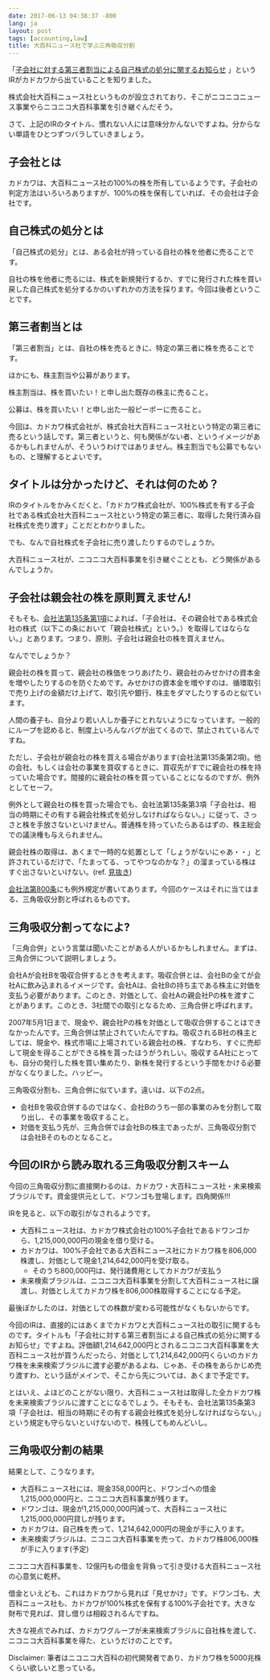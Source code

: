 ```yaml
---
date: 2017-06-13 04:38:37 -800
lang: ja
layout: post
tags: [accounting,law]
title: 大百科ニュース社で学ぶ三角吸収分割
---
```

「[子会社に対する第三者割当による自己株式の処分に関するお知らせ](http://pdf.irpocket.com/C9468/iQkZ/WOEY/u3C9.pdf) 」というIRがカドカワから出ていることを知りました。

株式会社大百科ニュース社というものが設立されており、そこがニコニコニュース事業やらニコニコ大百科事業を引き継ぐんだそう。

さて、上記のIRのタイトル、慣れない人には意味分かんないですよね。分からない単語をひとつずつバラしていきましょう。

## 子会社とは

カドカワは、大百科ニュース社の100%の株を所有しているようです。子会社の判定方法はいろいろありますが、100%の株を保有していれば、その会社は子会社です。

## 自己株式の処分とは

「自己株式の処分」とは、ある会社が持っている自社の株を他者に売ることです。

自社の株を他者に売るには、株式を新規発行するか、すでに発行された株を買い戻した自己株式を処分するかのいずれかの方法を採ります。今回は後者ということです。

## 第三者割当とは

「第三者割当」とは、自社の株を売るときに、特定の第三者に株を売ることです。

ほかにも、株主割当や公募があります。

株主割当は、株を買いたい！と申し出た既存の株主に売ること。

公募は、株を買いたい！と申し出た一般ピーポーに売ること。

今回は、カドカワ株式会社が、株式会社大百科ニュース社という特定の第三者に売るという話しです。第三者というと、何も関係がない者、というイメージがあるかもしれませんが、そういうわけではありません。株主割当でも公募でもないもの、と理解するとよいです。

## タイトルは分かったけど、それは何のため？

IRのタイトルをかみくだくと、「カドカワ株式会社が、100%株式を有する子会社である株式会社大百科ニュース社という特定の第三者に、取得した発行済み自社株式を売り渡す」ことだとわかりました。

でも、なんで自社株式を子会社に売り渡したりするのでしょうか。

大百科ニュース社が、ニコニコ大百科事業を引き継ぐこととも、どう関係があるんでしょうか。

## 子会社は親会社の株を原則買えません!

そもそも、[会社法第135条第1項](https://ja.wikibooks.org/wiki/%E4%BC%9A%E7%A4%BE%E6%B3%95%E7%AC%AC135%E6%9D%A1)によれば、「子会社は、その親会社である株式会社の株式（以下この条において「親会社株式」という。）を取得してはならない。」とあります。つまり、原則、子会社は親会社の株を買えません。

なんででしょうか？

親会社の株を買って、親会社の株価をつりあげたり、親会社のみせかけの資本金を増やしたりするのを防ぐためです。みせかけの資本金を増やすのは、循環取引で売り上げの金額だけ上げて、取引先や銀行、株主をダマしたりするのと似ています。

人間の養子も、自分より若い人しか養子にとれないようになっています。一般的にループを認めると、制度上いろんなバグが出てくるので、禁止されているんですね。

ただし、子会社が親会社の株を買える場合があります(会社法第135条第2項)。他の会社、もしくは会社の事業を買収するときに、買収先がすでに親会社の株を持っていた場合です。間接的に親会社の株を買っていることになるのですが、例外としてセーフ。

例外として親会社の株を買った場合でも、会社法第135条第3項「子会社は、相当の時期にその有する親会社株式を処分しなければならない。」に従って、さっさと株を手放さないといけません。普通株を持っていたらあるはずの、株主総会での議決権も与えられません。

親会社株の取得は、あくまで一時的な処置として「しょうがないにゃあ・・」と許されているだけで、「たまってる、ってやつなのかな？」の溜まっている株はすぐ出さないといけない。(ref. [見抜き](http://dic.nicovideo.jp/a/%E8%A6%8B%E6%8A%9C%E3%81%8D))

[会社法第800条](https://ja.wikibooks.org/wiki/%E4%BC%9A%E7%A4%BE%E6%B3%95%E7%AC%AC800%E6%9D%A1)にも例外規定が書いてあります。今回のケースはそれに当てはまる、三角吸収分割と呼ばれるものです。

## 三角吸収分割ってなによ?

「三角合併」という言葉は聞いたことがある人がいるかもしれません。まずは、三角合併について説明しましょう。

会社Aが会社Bを吸収合併するときを考えます。吸収合併とは、会社Bの全てが会社Aに飲み込まれるイメージです。会社Aは、会社Bの持ち主である株主に対価を支払う必要があります。このとき、対価として、会社Aの親会社Pの株を渡すことがあります。このとき、3社間での取引となるため、三角合併と呼ばれます。

2007年5月1日まで、現金や、親会社Pの株を対価として吸収合併することはできなかったんです。三角合併は禁止されていたんですね。吸収されるB社の株主としては、現金や、株式市場に上場されている親会社の株、すなわち、すぐに売却して現金を得ることができる株を貰ったほうがうれしい。吸収するA社にとっても、自分の発行した株を買い集めたり、新株を発行するという手間をかける必要がなくなりました。ハッピー。

三角吸収分割も、三角合併に似ています。違いは、以下の2点。

- 会社Bを吸収合併するのではなく、会社Bのうち一部の事業のみを分割して取り出し、その事業を吸収すること。
- 対価を支払う先が、三角合併では会社Bの株主であったが、三角吸収分割では会社Bそのものとなること。

## 今回のIRから読み取れる三角吸収分割スキーム

今回の三角吸収分割に直接関わるのは、カドカワ・大百科ニュース社・未来検索ブラジルです。資金提供元として、ドワンゴも登場します。四角関係!!!

IRを見ると、以下の取引がなされるようです。

- 大百科ニュース社は、カドカワ株式会社の100%子会社であるドワンゴから、1,215,000,000円の現金を借り受ける。
- カドカワは、100%子会社である大百科ニュース社にカドカワ株を806,000株渡し、対価として現金1,214,642,000円を受け取る。
  - そのうち800,000円は、発行諸費用としてカドカワが支払う
- 未来検索ブラジルは、ニコニコ大百科事業を分割して大百科ニュース社に譲渡し、対価としえてカドカワ株を806,000株取得することになる予定。

最後ぼかしたのは、対価としての株数が変わる可能性がなくもないからです。

今回のIRは、直接的にはあくまでカドカワと大百科ニュース社の取引に関するものです。タイトルも「子会社に対する第三者割当による自己株式の処分に関するお知らせ」ですよね。評価額1,214,642,000円とされるニコニコ大百科事業を大百科ニュース社が買うんだったら、対価として1,214,642,000円くらいのカドカワ株を未来検索ブラジルに渡す必要があるよね、じゃあ、その株をあらかじめ売り渡すわ、という話がメインで、そこから先については、あくまで予定です。

とはいえ、よほどのことがない限り、大百科ニュース社は取得した全カドカワ株を未来検索ブラジルに渡すことになるでしょう。そもそも、会社法第135条第3項「子会社は、相当の時期にその有する親会社株式を処分しなければならない。」という規定も守らないといけないので、株残してもめんどいし。

## 三角吸収分割の結果

結果として、こうなります。

- 大百科ニュース社には、現金358,000円と、ドワンゴへの借金1,215,000,000円と、ニコニコ大百科事業が残ります。
- ドワンゴは、現金が1,215,000,000円減って、大百科ニュース社に1,215,000,000円貸しが残ります。
- カドカワは、自己株を売って、1,214,642,000円の現金が手に入ります。
- 未来検索ブラジルは、ニコニコ大百科事業を売って、カドカワ株806,000株が手に入ります(予定)

ニコニコ大百科事業を、12億円もの借金を背負って引き受ける大百科ニュース社の心意気に乾杯。

借金といえども、これはカドカワから見れば「見せかけ」です。ドワンゴも、大百科ニュース社も、カドカワが100%株式を保有する100%子会社です。大きな財布で見れば、貸し借りは相殺されるんですね。

大きな視点でみれば、カドカワグループが未来検索ブラジルに自社株を渡して、ニコニコ大百科事業を得た、というだけのことです。

Disclaimer: 筆者はニコニコ大百科の初代開発者であり、カドカワ株を5000兆株くらい欲しいと思っている。
